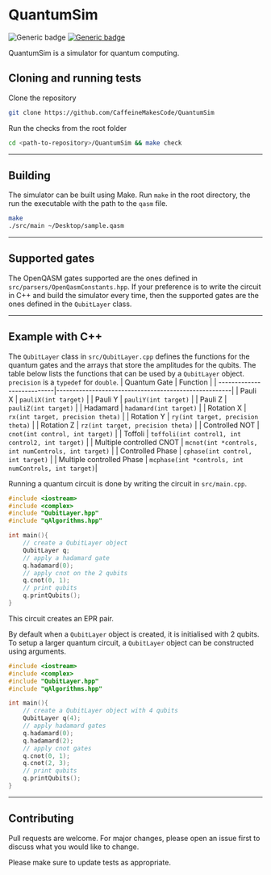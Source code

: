 # QuantumSim

![Generic badge](https://img.shields.io/badge/Version-0.10-blue.svg)
[![Generic badge](https://img.shields.io/badge/License-MIT-green.svg)](https://opensource.org/licenses/MIT)

QuantumSim is a simulator for quantum computing.

## Cloning and running tests

Clone the repository

```zsh
git clone https://github.com/CaffeineMakesCode/QuantumSim
```

Run the checks from the root folder

```zsh
cd <path-to-repository>/QuantumSim && make check
```

---

## Building

The simulator can be built using Make. Run `make` in the root directory, the run the executable with the path to the `qasm` file.

```zsh
make
./src/main ~/Desktop/sample.qasm
```

---

## Supported gates

The OpenQASM gates supported are the ones defined in `src/parsers/OpenQasmConstants.hpp`. If your preference is to write the circuit in C++ and build the simulator every time, then the supported gates are the ones defined in the `QubitLayer` class.

---

## Example with C++

The `QubitLayer` class in `src/QubitLayer.cpp` defines the functions for the quantum gates and the arrays that store the amplitudes for the qubits. The table below lists the functions that can be used by a `QubitLayer` object. `precision` is a `typedef` for `double`.
| Quantum Gate | Function |
| ---------------------------|------------------------------------------------------|
| Pauli X | `pauliX(int target)` |
| Pauli Y | `pauliY(int target)` |
| Pauli Z | `pauliZ(int target)` |
| Hadamard | `hadamard(int target)` |
| Rotation X | `rx(int target, precision theta)` |
| Rotation Y | `ry(int target, precision theta)` |
| Rotation Z | `rz(int target, precision theta)` |
| Controlled NOT | `cnot(int control, int target)` |
| Toffoli | `toffoli(int control1, int control2, int target)` |
| Multiple controlled CNOT | `mcnot(int *controls, int numControls, int target)` |
| Controlled Phase | `cphase(int control, int target)` |
| Multiple controlled Phase | `mcphase(int *controls, int numControls, int target)`|

Running a quantum circuit is done by writing the circuit in `src/main.cpp`.

```cpp
#include <iostream>
#include <complex>
#include "QubitLayer.hpp"
#include "qAlgorithms.hpp"

int main(){
    // create a QubitLayer object
    QubitLayer q;
    // apply a hadamard gate
    q.hadamard(0);
    // apply cnot on the 2 qubits
    q.cnot(0, 1);
    // print qubits
    q.printQubits();
}
```

This circuit creates an EPR pair.

By default when a `QubitLayer` object is created, it is initialised with 2 qubits. To setup a larger quantum circuit, a `QubitLayer` object can be constructed using arguments.

```cpp
#include <iostream>
#include <complex>
#include "QubitLayer.hpp"
#include "qAlgorithms.hpp"

int main(){
    // create a QubitLayer object with 4 qubits
    QubitLayer q(4);
    // apply hadamard gates
    q.hadamard(0);
    q.hadamard(2);
    // apply cnot gates
    q.cnot(0, 1);
    q.cnot(2, 3);
    // print qubits
    q.printQubits();
}
```

---

## Contributing

Pull requests are welcome. For major changes, please open an issue first to discuss what you would like to change.

Please make sure to update tests as appropriate.
